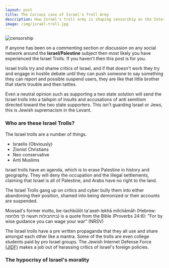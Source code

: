 ```yaml
---
layout: post
title: The Curious case of Israel's Troll Army
description: How Israel's troll army is shaping censorship on the Internet
image: /img/israel-troll.jpg
---
```


![censorship]({{site.url}}/img/troll-army.gif)

If anyone has been on a commenting section or discussion on any social network around the **Israel/Palestine** subject then most likely you have experienced the Israel Trolls. If you haven't then this post is for you.

Israel trolls try and shame critics of Israel, and if that doesn't work they try and engage in hostile debate until they can push someone to say something they can report and possible suspend users, they are like that little brother that starts trouble and then tattles.

Even a neutral opinion such as supporting a two state solution will send the Israel trolls into a tailspin of insults and accusations of anti semitism directed toward the two state supporters. This isn't guarding Israel or Jews, this is Jewish supremacism in the Levant.

### Who are these Israel Trolls?

The Israel trolls are a number of things.

* Israelis (Obviously)
* Zionist Christians
* Neo conservative
* Anti Muslims

Israel trolls have an agenda, which is to erase Palestine in history and geography. They will deny the occupation and the illegal settlements, claiming that Israel is all of Palestine, and Arabs have no right to the land.

The Israel Trolls gang up on critics and cyber bully them into either abandoning their position, shamed into being demonized or their accounts are suspended.

<div class="message">Mossad's former motto, be-tachbūlōt ta'aseh lekhā milchāmāh (Hebrew: בתחבולות תעשה לך מלחמה‎) is a quote from the Bible (Proverbs 24:6): "For by wise guidance you can wage your war" (NRSV)</div>

The Israel trolls have a pre written propaganda that they all use and share amongst each other like a mantra. Some of the trolls are even college students paid by pro Israel groups. The Jewish Internet Defense Force [(JIDF)](http://www.thejidf.org/) makes a job out of harassing critics of Israel's foreign policies.

### The hypocrisy of Israel's morality
